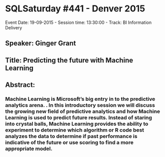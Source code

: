 # SQLSaturday #441 - Denver 2015
Event Date: 19-09-2015 - Session time: 13:30:00 - Track: BI Information Delivery
## Speaker: Ginger Grant
## Title: Predicting the future with Machine Learning  
## Abstract:
### Machine Learning is Microsoft’s big entry in to the predictive analytics arena. .  In this introductory session we will discuss the growing new field of predictive analytics and how Machine Learning is used to predict future results. Instead of staring into crystal balls, Machine Learning provides the ability to experiment to determine which algorithm or R code best analyzes the data to determine if past performance is indicative of the future or use scoring to find a more appropriate model.
